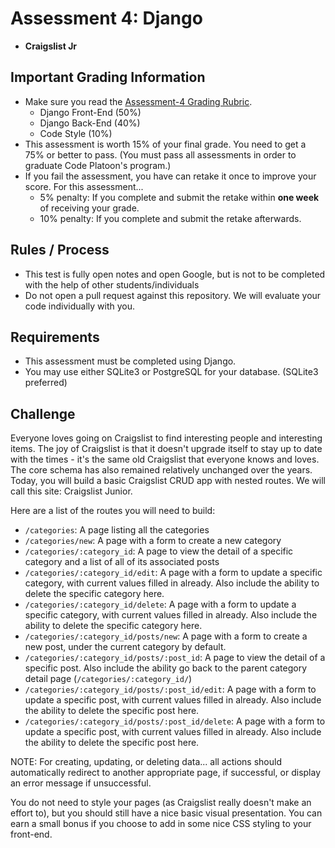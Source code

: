 # Assessment 4: Django
- **Craigslist Jr**

## Important Grading Information
- Make sure you read the [Assessment-4 Grading Rubric](https://docs.google.com/spreadsheets/d/11bCD5tstmbPhq8eqQD6NswuFOhiBLEBZv56ujREpPtQ/edit?usp=sharing).
  - Django Front-End (50%)
  - Django Back-End (40%)
  - Code Style (10%) 
- This assessment is worth 15% of your final grade. You need to get a 75% or better to pass. (You must pass all assessments in order to graduate Code Platoon's program.)
- If you fail the assessment, you have can retake it once to improve your score. For this assessment... 
  - 5% penalty: If you complete and submit the retake within **one week** of receiving your grade. 
  - 10% penalty: If you complete and submit the retake afterwards.

## Rules / Process
- This test is fully open notes and open Google, but is not to be completed with the help of other students/individuals
- Do not open a pull request against this repository. We will evaluate your code individually with you.

## Requirements
- This assessment must be completed using Django. 
- You may use either SQLite3 or PostgreSQL for your database. (SQLite3 preferred)

## Challenge
Everyone loves going on Craigslist to find interesting people and interesting items. The joy of Craigslist is that it doesn't upgrade itself to stay up to date with the times - it's the same old Craigslist that everyone knows and loves. The core schema has also remained relatively unchanged over the years. Today, you will build a basic Craigslist CRUD app with nested routes. We will call this site: Craigslist Junior.

Here are a list of the routes you will need to build:
- `/categories`: A page listing all the categories
- `/categories/new`: A page with a form to create a new category
- `/categories/:category_id`: A page to view the detail of a specific category and a list of all of its associated posts
- `/categories/:category_id/edit`: A page with a form to update a specific category, with current values filled in already. Also include the ability to delete the specific category here. 
- `/categories/:category_id/delete`: A page with a form to update a specific category, with current values filled in already. Also include the ability to delete the specific category here. 
- `/categories/:category_id/posts/new`: A page with a form to create a new post, under the current category by default.
- `/categories/:category_id/posts/:post_id`: A page to view the detail of a specific post. Also include the ability go back to the parent category detail page (`/categories/:category_id/`)
- `/categories/:category_id/posts/:post_id/edit`: A page with a form to update a specific post, with current values filled in already. Also include the ability to delete the specific post here.
- `/categories/:category_id/posts/:post_id/delete`: A page with a form to update a specific post, with current values filled in already. Also include the ability to delete the specific post here.

NOTE: For creating, updating, or deleting data... all actions should automatically redirect to another appropriate page, if successful, or display an error message if unsuccessful.

You do not need to style your pages (as Craigslist really doesn't make an effort to), but you should still have a nice basic visual presentation. You can earn a small bonus if you choose to add in some nice CSS styling to your front-end.  
